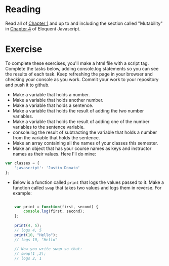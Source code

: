 Reading
=======

Read all of [Chapter 1](http://eloquentjavascript.net/01_values.html) and up to and including the section called "Mutability" in [Chapter 4](http://eloquentjavascript.net/04_data.html) of Eloquent Javascript.

Exercise
=========

To complete these exercises, you'll make a html file with a script tag. Complete the tasks below, adding console.log statements so you can see the results of each task. Keep refreshing the page in your browser and checking your console as you work. Commit your work to your repository and push it to github.

- Make a variable that holds a number. 
- Make a variable that holds another number.
- Make a variable that holds a sentence.
- Make a variable that holds the result of adding the two number variables.
- Make a variable that holds the result of adding one of the number variables to the sentence variable.
- console.log the result of subtracting the variable that holds a number from the variable that holds the sentence.
- Make an array containing all the names of your classes this semester.
- Make an object that has your course names as keys and instructor names as their values. Here I'll do mine:

```javascript
var classes = {
    'javascript': 'Justin Donato'
};
```

- Below is a function called `print` that logs the values passed to it. Make a function called `swap` that takes two values and logs them in reverse. For example:

```javascript

    var print = function(first, second) {
        console.log(first, second);
    };
    
    print(4, 5);
    // logs 4, 5
    print(10, "Hello");
    // logs 10, "Hello"
    
    // Now you write swap so that:
    // swap(1 ,2);
    // logs 2, 1
```
